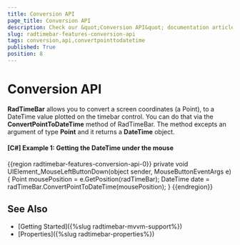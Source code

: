 ```yaml
---
title: Conversion API
page_title: Conversion API
description: Check our &quot;Conversion API&quot; documentation article for the RadTimeBar WPF control.
slug: radtimebar-features-conversion-api
tags: conversion,api,convertpointtodatetime
published: True
position: 8
---
```


# Conversion API 

__RadTimeBar__ allows you to convert a screen coordinates (a Point), to a DateTime value plotted on the timebar control. You can do that via the __ConvertPointToDateTime__ method of RadTimeBar. The method excepts an argument of type __Point__ and it returns a __DateTime__ object.

#### __[C#] Example 1: Getting the DateTime under the mouse__ 
{{region radtimebar-features-conversion-api-0}}
	private void UIElement_MouseLeftButtonDown(object sender, MouseButtonEventArgs e)
	{
		Point mousePosition = e.GetPosition(radTimeBar);
		DateTime date = radTimeBar.ConvertPointToDateTime(mousePosition);
	}
{{endregion}}

## See Also
 * [Getting Started]({%slug radtimebar-mvvm-support%})
 * [Properties]({%slug radtimebar-properties%})
